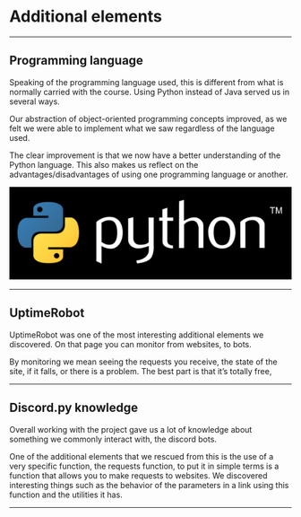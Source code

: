 # Additional elements

------------------------------------------------------------------------------------------------
## Programming language

Speaking of the programming language used, this is different from what is normally carried with the course. Using Python instead of Java served us in several ways. 

Our abstraction of object-oriented programming concepts improved, as we felt we were able to implement what we saw regardless of the language used.

The clear improvement is that we now have a better understanding of the Python language. This also makes us reflect on the advantages/disadvantages of using one programming language or another.

![Python logo](https://github.com/EmaRCB/FastPass/blob/TerceraEntrega/Recursos/python-logo.png?raw=true)

------------------------------------------------------------------------------------------------


## UptimeRobot

UptimeRobot was one of the most interesting additional elements we discovered. On that page you can monitor from websites, to bots. 

By monitoring we mean seeing the requests you receive, the state of the site, if it falls, or there is a problem. The best part is that it’s totally free,


------------------------------------------------------------------------------------------------


## Discord.py knowledge

Overall working with the project gave us a lot of knowledge about something we commonly interact with, the discord bots.


One of the additional elements that we rescued from this is the use of a very specific function, the requests function, to put it in simple terms is a function that allows you to make requests to websites. We discovered interesting things such as the behavior of the parameters in a link using this function and the utilities it has.



------------------------------------------------------------------------------------------------

